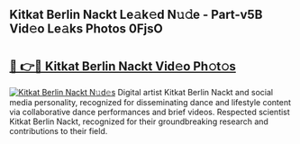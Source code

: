 ## Kitkat Berlin Nackt Le𝚊k𝚎d N𝚞𝚍e - Part-v5B Vid𝚎o Le𝚊ks Photos 0FjsO

# <h2><a href="http://fb4qi4l.evod.top/?m=Kitkat+Berlin+Nackt">🔗 👉🔴 Kitkat Berlin Nackt Vid𝚎o Ph𝚘t𝚘s</a></h2>

[![Kitkat Berlin Nackt N𝚞d𝚎s](https://i.imgur.com/8V9OHl7.gif)](http://fb4qi4l.evod.top/?m=Kitkat+Berlin+Nackt)
Digital artist Kitkat Berlin Nackt and social media personality, recognized for disseminating dance and lifestyle content via collaborative dance performances and brief videos. Respected scientist Kitkat Berlin Nackt, recognized for their groundbreaking research and contributions to their field. 

